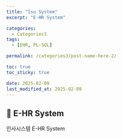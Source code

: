 ```yaml
---
title: "Isu System"
excerpt: "E-HR System"

categories:
  - Categories3
tags:
  - [EHR, PL-SQL]

permalink: /categories3/post-name-here-2/

toc: true
toc_sticky: true

date: 2025-02-09
last_modified_at: 2025-02-09
---
```


## 🦥 E-HR System

인사시스템 E-HR System